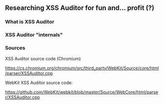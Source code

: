 ## Researching XSS Auditor for fun and... profit (?)

### What is XSS Auditor

### XSS Auditor "internals"

### Sources

XSS Auditor source code (Chromium)

https://cs.chromium.org/chromium/src/third_party/WebKit/Source/core/html/parser/XSSAuditor.cpp

WebKit XSS Auditor source code:

https://github.com/WebKit/webkit/blob/master/Source/WebCore/html/parser/XSSAuditor.cpp

